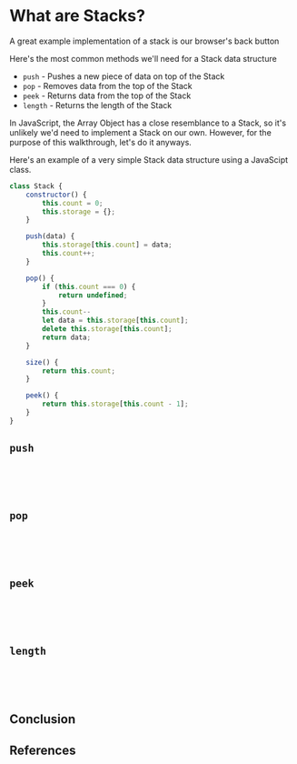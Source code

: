 # What are Stacks?

A great example implementation of a stack is our browser's back button

Here's the most common methods we'll need for a Stack data structure

- `push` - Pushes a new piece of data on top of the Stack
- `pop` - Removes data from the top of the Stack
- `peek` - Returns data from the top of the Stack 
- `length` - Returns the length of the Stack

In JavaScript, the Array Object has a close resemblance to a Stack, so it's unlikely we'd need to implement a Stack on our own. However, for the purpose of this walkthrough, let's do it anyways.

Here's an example of a very simple Stack data structure using a JavaScipt class.

```js
class Stack {
    constructor() {
        this.count = 0;
        this.storage = {};
    }

    push(data) {
        this.storage[this.count] = data;
        this.count++;
    }

    pop() {
        if (this.count === 0) {
            return undefined;
        }
        this.count--
        let data = this.storage[this.count];
        delete this.storage[this.count];
        return data;
    }

    size() {
        return this.count;
    }

    peek() {
        return this.storage[this.count - 1];
    }
}
```








## `push`


<br>


<br>
<br>

## `pop`


<br>


<br>
<br>

## `peek`


<br>


<br>
<br>

## `length`

<br>
<br>
<br>


## Conclusion


## References